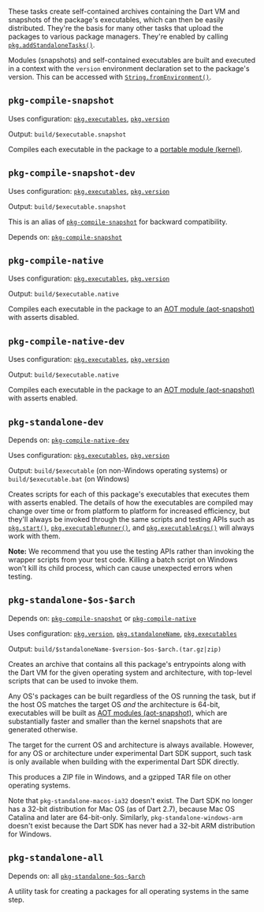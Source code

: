 These tasks create self-contained archives containing the Dart VM and snapshots
of the package's executables, which can then be easily distributed. They're the
basis for many other tasks that upload the packages to various package managers.
They're enabled by calling [`pkg.addStandaloneTasks()`][].

[`pkg.addStandaloneTasks()`]: https://pub.dev/documentation/cli_pkg/latest/cli_pkg/addStandaloneTasks.html

Modules (snapshots) and self-contained executables are built and executed in a
context with the `version` environment declaration set to the package's version.
This can be accessed with [`String.fromEnvironment()`][].

[`String.fromEnvironment()`]: https://api.dartlang.org/stable/dart-core/String/String.fromEnvironment.html

## `pkg-compile-snapshot`

Uses configuration: [`pkg.executables`][], [`pkg.version`][]

[`pkg.version`]: https://pub.dev/documentation/cli_pkg/latest/cli_pkg/version.html

[`pkg.executables`]: https://pub.dev/documentation/cli_pkg/latest/cli_pkg/executables.html

Output: `build/$executable.snapshot`

Compiles each executable in the package to a [portable module (kernel)][kernel].

[kernel]: https://dart.dev/tools/dart-compile#kernel

## `pkg-compile-snapshot-dev`

Uses configuration: [`pkg.executables`][], [`pkg.version`][]

Output: `build/$executable.snapshot`

This is an alias of [`pkg-compile-snapshot`][] for backward compatibility.

Depends on: [`pkg-compile-snapshot`][]

[`pkg-compile-snapshot`]: #pkg-compile-snapshot

## `pkg-compile-native`

Uses configuration: [`pkg.executables`][], [`pkg.version`][]

Output: `build/$executable.native`

Compiles each executable in the package to an
[AOT module (aot-snapshot)][aot-snapshot] with asserts disabled.

[`String.fromEnvironment()`]: https://api.dartlang.org/stable/dart-core/String/String.fromEnvironment.html

[aot-snapshot]: https://dart.dev/tools/dart-compile#aot-snapshot

## `pkg-compile-native-dev`

Uses configuration: [`pkg.executables`][], [`pkg.version`][]

Output: `build/$executable.native`

Compiles each executable in the package to an
[AOT module (aot-snapshot)][aot-snapshot] with asserts enabled.

## `pkg-standalone-dev`

Depends on: [`pkg-compile-native-dev`][]

[`pkg-compile-native-dev`]: #pkg-compile-native-dev

Uses configuration: [`pkg.executables`][], [`pkg.version`][]

Output: `build/$executable` (on non-Windows operating systems) or
`build/$executable.bat` (on Windows)

Creates scripts for each of this package's executables that executes them with
asserts enabled. The details of how the executables are compiled may change over
time or from platform to platform for increased efficiency, but they'll always
be invoked through the same scripts and testing APIs such as [`pkg.start()`][],
[`pkg.executableRunner()`][], and [`pkg.executableArgs()`][] will always work
with them.

[`pkg.start()`]: https://pub.dev/documentation/cli_pkg/latest/testing/version.html
[`pkg.executableRunner()`]: https://pub.dev/documentation/cli_pkg/latest/testing/executableRunner.html
[`pkg.executableArgs()`]: https://pub.dev/documentation/cli_pkg/latest/testing/executableArgs.html

**Note:** We recommend that you use the testing APIs rather than invoking the
wrapper scripts from your test code. Killing a batch script on Windows won't
kill its child process, which can cause unexpected errors when testing.

## `pkg-standalone-$os-$arch`

Depends on: [`pkg-compile-snapshot`][] or [`pkg-compile-native`][]

[`pkg-compile-snapshot`]: #pkg-compile-snapshot
[`pkg-compile-native`]: #pkg-compile-native

Uses configuration: [`pkg.version`][], [`pkg.standaloneName`][], [`pkg.executables`][]

[`pkg.standaloneName`]: https://pub.dev/documentation/cli_pkg/latest/cli_pkg/standaloneName.html

Output: `build/$standaloneName-$version-$os-$arch.(tar.gz|zip)`

Creates an archive that contains all this package's entrypoints along with the
Dart VM for the given operating system and architecture, with top-level scripts
that can be used to invoke them.

Any OS's packages can be built regardless of the OS running the task, but if the
host OS matches the target OS *and* the architecture is 64-bit, executables will
be built as [AOT modules (aot-snapshot)][aot-snapshot], which are substantially
faster and smaller than the kernel snapshots that are generated otherwise.

The target for the current OS and architecture is always available. However, for
any OS or architecture under experimental Dart SDK support, such task is only
available when building with the experimental Dart SDK directly.

This produces a ZIP file in Windows, and a gzipped TAR file on other operating
systems.

Note that `pkg-standalone-macos-ia32` doesn't exist. The Dart SDK no longer has
a 32-bit distribution for Mac OS (as of Dart 2.7), because Mac OS Catalina and
later are 64-bit-only. Similarly, `pkg-standalone-windows-arm` doesn't exist
because the Dart SDK has never had a 32-bit ARM distribution for Windows.

## `pkg-standalone-all`

Depends on: all [`pkg-standalone-$os-$arch`][]

[`pkg-standalone-$os-$arch`]: #pkg-standalone-os-arch

A utility task for creating a packages for all operating systems in the same
step.
